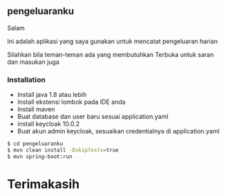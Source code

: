## pengeluaranku

Salam

Ini adalah aplikasi yang saya gunakan untuk mencatat pengeluaran harian

Silahkan bila teman-teman ada yang membutuhkan
Terbuka untuk saran dan masukan juga

### Installation

- Install java 1.8 atau lebih
- Install ekstensi lombok pada IDE anda
- Install maven
- Buat database dan user baru sesuai application.yaml
- install keycloak 10.0.2
- Buat akun admin keycloak, sesuaikan credentialnya di application.yaml


```sh
$ cd pengeluaranku
$ mvn clean install -DskipTests=true
$ mvn spring-boot:run
```

# Terimakasih